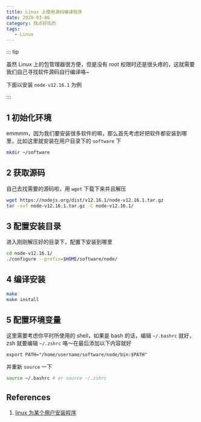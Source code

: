 ```yaml
---
title: Linux 上使用源码编译程序
date: 2020-03-06
category: 找点好玩的
tags:
   - Linux
---
```


::: tip

虽然 Linux 上的包管理器很方便，但是没有 root 权限时还是很头疼的，这就需要我们自己寻找软件源码自行编译咯~

下面以安装 `node-v12.16.1` 为例

:::

<!-- more -->

## 1 初始化环境

emmmm，因为我们要安装很多软件的嘛，那么首先考虑好把软件都安装到哪里，比如这里就安装在用户目录下的 `software` 下

```bash
mkdir ~/software
```

## 2 获取源码

自己去找需要的源码啦，用 `wget` 下载下来并且解压

```bash
wget https://nodejs.org/dist/v12.16.1/node-v12.16.1.tar.gz
tar -xvf node-v12.16.1.tar.gz -C node-v12.16.1/
```

## 3 配置安装目录

进入刚刚解压好的目录下，配置下安装到哪里

```bash
cd node-v12.16.1/
./configure --prefix=$HOME/software/node/
```

## 4 编译安装

```bash
make
make install
```

## 5 配置环境变量

这里需要考虑你平时所使用的 shell，如果是 bash 的话，编辑 `~/.bashrc` 就好，zsh 就要编辑 `~/.zshrc` 咯～在最后添加以下内容就好

```
export PATH="/home/username/software/node/bin:$PATH"
```

并重新 `source` 一下

```bash
source ~/.bashrc # or source ~/.zshrc
```

## References

1. [linux 为某个用户安装程序](https://blog.csdn.net/qq_21280629/article/details/84962505)
